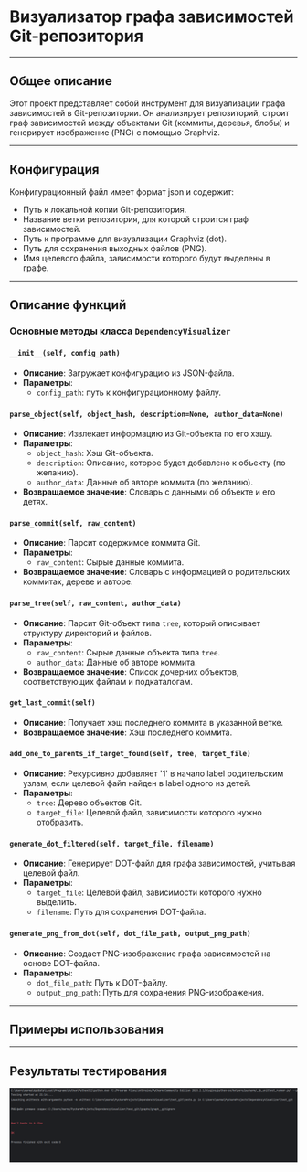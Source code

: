 # Визуализатор графа зависимостей Git-репозитория

---

## Общее описание

Этот проект представляет собой инструмент для визуализации графа зависимостей в Git-репозитории. Он анализирует репозиторий, строит граф зависимостей между объектами Git (коммиты, деревья, блобы) и генерирует изображение (PNG) с помощью Graphviz.

---

## Конфигурация

Конфигурационный файл имеет формат json и содержит:
- Путь к локальной копии Git-репозитория.
- Название ветки репозитория, для которой строится граф зависимостей.
- Путь к программе для визуализации Graphviz (dot).
- Путь для сохранения выходных файлов (PNG).
- Имя целевого файла, зависимости которого будут выделены в графе.

---

## Описание функций

### Основные методы класса `DependencyVisualizer`

#### `__init__(self, config_path)`
- **Описание**: Загружает конфигурацию из JSON-файла.
- **Параметры**:
  - `config_path`: путь к конфигурационному файлу.

#### `parse_object(self, object_hash, description=None, author_data=None)`
- **Описание**: Извлекает информацию из Git-объекта по его хэшу.
- **Параметры**:
  - `object_hash`: Хэш Git-объекта.
  - `description`: Описание, которое будет добавлено к объекту (по желанию).
  - `author_data`: Данные об авторе коммита (по желанию).
- **Возвращаемое значение**: Словарь с данными об объекте и его детях.

#### `parse_commit(self, raw_content)`
- **Описание**: Парсит содержимое коммита Git.
- **Параметры**:
  - `raw_content`: Сырые данные коммита.
- **Возвращаемое значение**: Словарь с информацией о родительских коммитах, дереве и авторе.

#### `parse_tree(self, raw_content, author_data)`
- **Описание**: Парсит Git-объект типа `tree`, который описывает структуру директорий и файлов.
- **Параметры**:
  - `raw_content`: Сырые данные объекта типа `tree`.
  - `author_data`: Данные об авторе коммита.
- **Возвращаемое значение**: Список дочерних объектов, соответствующих файлам и подкаталогам.

#### `get_last_commit(self)`
- **Описание**: Получает хэш последнего коммита в указанной ветке.
- **Возвращаемое значение**: Хэш последнего коммита.

#### `add_one_to_parents_if_target_found(self, tree, target_file)`
- **Описание**: Рекурсивно добавляет '1' в начало label родительским узлам, если целевой файл найден в label одного из детей.
- **Параметры**:
  - `tree`: Дерево объектов Git.
  - `target_file`: Целевой файл, зависимости которого нужно отобразить.

#### `generate_dot_filtered(self, target_file, filename)`
- **Описание**: Генерирует DOT-файл для графа зависимостей, учитывая целевой файл.
- **Параметры**:
  - `target_file`: Целевой файл, зависимости которого нужно выделить.
  - `filename`: Путь для сохранения DOT-файла.

#### `generate_png_from_dot(self, dot_file_path, output_png_path)`
- **Описание**: Создает PNG-изображение графа зависимостей на основе DOT-файла.
- **Параметры**:
  - `dot_file_path`: Путь к DOT-файлу.
  - `output_png_path`: Путь для сохранения PNG-изображения.

---

## Примеры использования



---

## Результаты тестирования

![Результаты тестов](./readme-media/img.png)